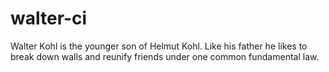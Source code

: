 # walter-ci

Walter Kohl is the younger son of Helmut Kohl. Like his father he
likes to break down walls and reunify friends under one common
fundamental law.
